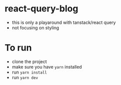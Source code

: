 <!-- @format -->

# react-query-blog

- this is only a playaround with tanstack/react query
- not focusing on styling

# To run
- clone the project
- make sure you have `yarn` installed
- run `yarn install`
- run `yarn dev`
